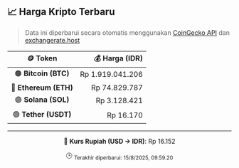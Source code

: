 

<!-- HARGA_KRIPTO -->
## 📈 Harga Kripto Terbaru

> Data ini diperbarui secara otomatis menggunakan [CoinGecko API](https://www.coingecko.com/) dan [exchangerate.host](https://exchangerate.host/)

<div align="center">

| 🪙 Token | 💰 Harga (IDR) |
|:------:|---------------:|
| 🟠 **Bitcoin (BTC)**   | Rp 1.919.041.206 |
| 🔵 **Ethereum (ETH)**  | Rp 74.829.787 |
| 🟣 **Solana (SOL)**    | Rp 3.128.421 |
| 🟢 **Tether (USDT)**   | Rp 16.170 |

---

💱 **Kurs Rupiah (USD → IDR)**: Rp 16.152

🕒 <sub>Terakhir diperbarui: 15/8/2025, 09.59.20</sub>

</div>
<!-- /HARGA_KRIPTO -->